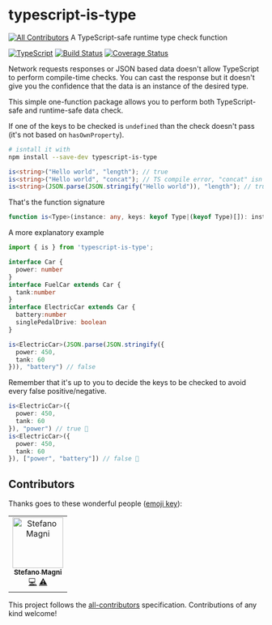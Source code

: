 # typescript-is-type
[![All Contributors](https://img.shields.io/badge/all_contributors-1-orange.svg?style=flat-square)](#contributors)
A TypeScript-safe runtime type check function

[![TypeScript](https://badges.frapsoft.com/typescript/love/typescript.svg?v=101)](https://github.com/ellerbrock/typescript-badges/)
[![Build Status](https://travis-ci.com/NoriSte/typescript-is-type.svg?branch=master)](https://travis-ci.com/NoriSte/typescript-is-type)
[![Coverage Status](https://coveralls.io/repos/github/NoriSte/typescript-is-type/badge.svg)](https://coveralls.io/github/NoriSte/typescript-is-type)

Network requests responses or JSON based data doesn't allow TypeScript to perform compile-time checks. You can cast the response but it doesn't give you the confidence that the data is an instance of the desired type.

This simple one-function package allows you to perform both TypeScript-safe and runtime-safe data check.

If one of the keys to be checked is `undefined` than the check doesn't pass (it's not based on `hasOwnProperty`).

```bash
# isntall it with
npm install --save-dev typescript-is-type
```

```typescript
is<string>("Hello world", "length"); // true
is<string>("Hello world", "concat"); // TS compile error, "concat" isn't a key of string
is<string>(JSON.parse(JSON.stringify("Hello world")), "length"); // true
```

That's the function signature
```typescript
function is<Type>(instance: any, keys: keyof Type|(keyof Type)[]): instance is Type
```

A more explanatory example

```typescript
import { is } from 'typescript-is-type';

interface Car {
  power: number
}
interface FuelCar extends Car {
  tank:number
}
interface ElectricCar extends Car {
  battery:number
  singlePedalDrive: boolean
}

is<ElectricCar>(JSON.parse(JSON.stringify({
  power: 450,
  tank: 60
})), "battery") // false

```

Remember that it's up to you to decide the keys to be checked to avoid every false positive/negative.
```typescript
is<ElectricCar>({
  power: 450,
  tank: 60
}), "power") // true 🤔
is<ElectricCar>({
  power: 450,
  tank: 60
}), ["power", "battery"]) // false 🎉
```

## Contributors

Thanks goes to these wonderful people ([emoji key](https://allcontributors.org/docs/en/emoji-key)):

<!-- ALL-CONTRIBUTORS-LIST:START - Do not remove or modify this section -->
<!-- prettier-ignore -->
<table><tr><td align="center"><a href="https://twitter.com/NoriSte"><img src="https://avatars0.githubusercontent.com/u/173663?v=4" width="100px;" alt="Stefano Magni"/><br /><sub><b>Stefano Magni</b></sub></a><br /><a href="https://github.com/NoriSte/typescript-is-type/commits?author=NoriSte" title="Code">💻</a> <a href="https://github.com/NoriSte/typescript-is-type/commits?author=NoriSte" title="Tests">⚠️</a></td></tr></table>

<!-- ALL-CONTRIBUTORS-LIST:END -->

This project follows the [all-contributors](https://github.com/all-contributors/all-contributors) specification. Contributions of any kind welcome!
